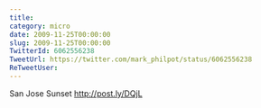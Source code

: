 ```yaml
---
title: 
category: micro
date: 2009-11-25T00:00:00
slug: 2009-11-25T00:00:00
TwitterId: 6062556238
TweetUrl: https://twitter.com/mark_philpot/status/6062556238
ReTweetUser: 
---
```


San Jose Sunset http://post.ly/DQjL
